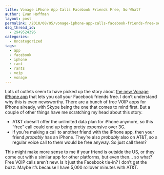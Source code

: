 ```yaml
---
title: Vonage iPhone App Calls Facebook Friends Free, So What?
author: Evan Hoffman
layout: post
permalink: /2010/08/05/vonage-iphone-app-calls-facebook-friends-free-so-what/
dsq_thread_id:
  - 2949524396
categories:
  - Uncategorized
tags:
  - app
  - facebook
  - iphone
  - rant
  - rants
  - voip
  - vonage
---
```

Lots of outlets seem to have picked up the story about <a href="http://gadgetwise.blogs.nytimes.com/2010/08/05/vonage-app-calls-facebook-friends-free/" onclick="_gaq.push(['_trackEvent', 'outbound-article', 'http://gadgetwise.blogs.nytimes.com/2010/08/05/vonage-app-calls-facebook-friends-free/', 'the new Vonage iPhone app']);" >the new Vonage iPhone app</a> that lets you call your Facebook friends free. I don&#8217;t understand why this is even newsworthy. There are a bunch of free VOIP apps for iPhone already, with Skype being the one that comes to mind first. But a couple of other things have me scratching my head about this story:

  * AT&#038;T doesn&#8217;t offer the unlimited data plan for iPhone anymore, so this &#8220;free&#8221; call could end up being pretty expensive over 3G.
  * If you&#8217;re making a call to another friend with the iPhone app, then your friend *probably* has an iPhone. They&#8217;re also *probably* also on AT&#038;T, so a regular voice call to them would be free anyway. So just call them?

This might make more sense to me if your friend is outside the US, or they come out with a similar app for other platforms, but even then&#8230; so what? Free VOIP calls aren&#8217;t new. Is it just the Facebook tie-in? I don&#8217;t get the buzz. Maybe it&#8217;s because I have 5,000 rollover minutes with AT&#038;T.